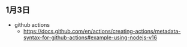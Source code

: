 ## 1月3日
- github actions
  - https://docs.github.com/en/actions/creating-actions/metadata-syntax-for-github-actions#example-using-nodejs-v16